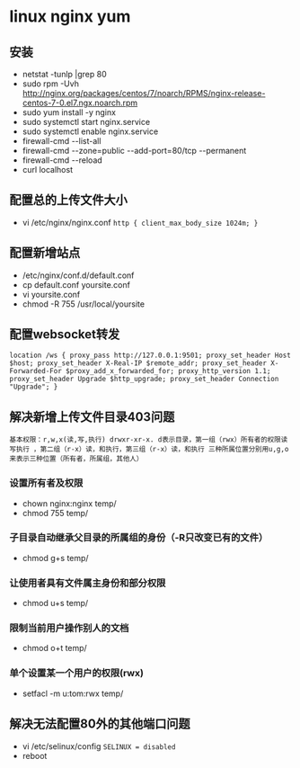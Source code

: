 # linux nginx yum

## 安装
- netstat -tunlp |grep 80
- sudo rpm -Uvh http://nginx.org/packages/centos/7/noarch/RPMS/nginx-release-centos-7-0.el7.ngx.noarch.rpm
- sudo yum install -y nginx
- sudo systemctl start nginx.service
- sudo systemctl enable nginx.service
- firewall-cmd --list-all
- firewall-cmd --zone=public --add-port=80/tcp --permanent
- firewall-cmd --reload
- curl localhost

## 配置总的上传文件大小
- vi /etc/nginx/nginx.conf
`
http {
	client_max_body_size 1024m;
}
`

## 配置新增站点
- /etc/nginx/conf.d/default.conf
- cp default.conf yoursite.conf
- vi yoursite.conf
- chmod -R 755 /usr/local/yoursite

## 配置websocket转发
`
location /ws {
	proxy_pass http://127.0.0.1:9501;
	proxy_set_header Host $host;
	proxy_set_header X-Real-IP $remote_addr;
	proxy_set_header X-Forwarded-For $proxy_add_x_forwarded_for;
	proxy_http_version 1.1;
	proxy_set_header Upgrade $http_upgrade;
	proxy_set_header Connection "Upgrade";
}
`

## 解决新增上传文件目录403问题
`
基本权限：r,w,x(读,写,执行)
drwxr-xr-x. d表示目录，第一组（rwx）所有者的权限读写执行 ，第二组（r-x）读，和执行，第三组（r-x）读，和执行
三种所属位置分别用u,g,o来表示三种位置（所有者，所属组，其他人）
`
### 设置所有者及权限
- chown nginx:nginx temp/
- chmod 755 temp/

### 子目录自动继承父目录的所属组的身份（-R只改变已有的文件）
- chmod g+s temp/

### 让使用者具有文件属主身份和部分权限
- chmod u+s temp/
### 限制当前用户操作别人的文档
- chmod o+t temp/
### 单个设置某一个用户的权限(rwx)
- setfacl -m u:tom:rwx temp/

## 解决无法配置80外的其他端口问题
- vi /etc/selinux/config
`
SELINUX = disabled
`
- reboot